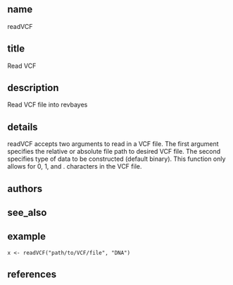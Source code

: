 ## name
readVCF
## title
Read VCF
## description
Read VCF file into revbayes
## details
readVCF accepts two arguments to read in a VCF file. The first argument
specifies the relative or absolute file path to desired VCF file. The second
specifies type of data to be constructed (default binary). This function
only allows for 0, 1, and . characters in the VCF file.
## authors
## see_also
## example
    x <- readVCF("path/to/VCF/file", "DNA")
## references
